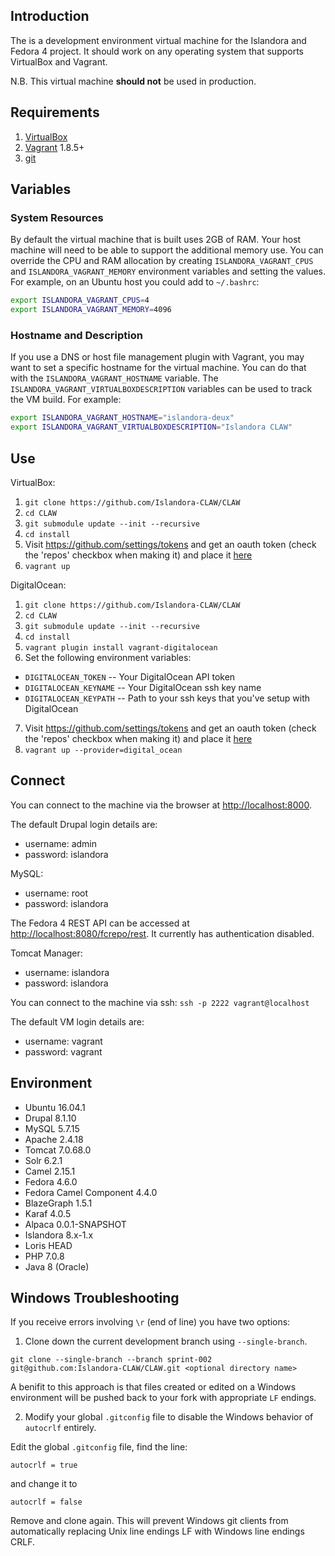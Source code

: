 ## Introduction

The is a development environment virtual machine for the Islandora and Fedora 4 project. It should work on any operating system that supports VirtualBox and Vagrant.

N.B. This virtual machine **should not** be used in production.

## Requirements

1. [VirtualBox](https://www.virtualbox.org/)
2. [Vagrant](http://www.vagrantup.com/) 1.8.5+
3. [git](https://git-scm.com/)

## Variables

### System Resources

By default the virtual machine that is built uses 2GB of RAM. Your host machine will need to be able to support the additional memory use. You can override the CPU and RAM allocation by creating `ISLANDORA_VAGRANT_CPUS` and `ISLANDORA_VAGRANT_MEMORY` environment variables and setting the values. For example, on an Ubuntu host you could add to `~/.bashrc`:

```bash
export ISLANDORA_VAGRANT_CPUS=4
export ISLANDORA_VAGRANT_MEMORY=4096
```

### Hostname and Description

If you use a DNS or host file management plugin with Vagrant, you may want to set a specific hostname for the virtual machine. You can do that with the `ISLANDORA_VAGRANT_HOSTNAME` variable.  The `ISLANDORA_VAGRANT_VIRTUALBOXDESCRIPTION` variables can be used to track the VM build. For example:

```bash
export ISLANDORA_VAGRANT_HOSTNAME="islandora-deux"
export ISLANDORA_VAGRANT_VIRTUALBOXDESCRIPTION="Islandora CLAW"
```

## Use

VirtualBox:

1. `git clone https://github.com/Islandora-CLAW/CLAW`
2. `cd CLAW`
2. `git submodule update --init --recursive`
3. `cd install`
4. Visit https://github.com/settings/tokens and get an oauth token (check the 'repos' checkbox when making it) and place it [here](https://github.com/dannylamb/CLAW/blob/c3d7c1c74560b8a130ab94f4660b44125a22e457/install/configs/variables#L21)
5. `vagrant up`

DigitalOcean:

1. `git clone https://github.com/Islandora-CLAW/CLAW`
2. `cd CLAW`
3. `git submodule update --init --recursive`
4. `cd install`
5. `vagrant plugin install vagrant-digitalocean`
6. Set the following environment variables:
  * `DIGITALOCEAN_TOKEN` -- Your DigitalOcean API token
  * `DIGITALOCEAN_KEYNAME` -- Your DigitalOcean ssh key name
  * `DIGITALOCEAN_KEYPATH` -- Path to your ssh keys that you've setup with DigitalOcean
7. Visit https://github.com/settings/tokens and get an oauth token (check the 'repos' checkbox when making it) and place it [here](https://github.com/dannylamb/CLAW/blob/c3d7c1c74560b8a130ab94f4660b44125a22e457/install/configs/variables#L21)
8. `vagrant up --provider=digital_ocean`

## Connect

You can connect to the machine via the browser at [http://localhost:8000](http://localhost:8000).

The default Drupal login details are:
  
  * username: admin
  * password: islandora

MySQL:
  
  * username: root
  * password: islandora

The Fedora 4 REST API can be accessed at [http://localhost:8080/fcrepo/rest](http://localhost:8080/fcrepo/rest).  It currently has authentication disabled.

Tomcat Manager:
  
  * username: islandora
  * password: islandora

You can connect to the machine via ssh: `ssh -p 2222 vagrant@localhost`

The default VM login details are:
  
  * username: vagrant
  * password: vagrant

## Environment

- Ubuntu 16.04.1
- Drupal 8.1.10
- MySQL 5.7.15
- Apache 2.4.18
- Tomcat 7.0.68.0
- Solr 6.2.1
- Camel 2.15.1
- Fedora 4.6.0
- Fedora Camel Component 4.4.0
- BlazeGraph 1.5.1
- Karaf 4.0.5
- Alpaca 0.0.1-SNAPSHOT
- Islandora 8.x-1.x
- Loris HEAD
- PHP 7.0.8
- Java 8 (Oracle)

## Windows Troubleshooting

If you receive errors involving `\r` (end of line) you have two options:

1. Clone down the current development branch using `--single-branch`.

  ```
  git clone --single-branch --branch sprint-002 git@github.com:Islandora-CLAW/CLAW.git <optional directory name>
  ```
  A benifit to this approach is that files created or edited on a Windows environment will be pushed back to your fork with appropriate `LF` endings.

2. Modify your global `.gitconfig` file to disable the Windows behavior of `autocrlf` entirely.

  Edit the global `.gitconfig` file, find the line:
  ```
  autocrlf = true
  ```
  and change it to
  ```
  autocrlf = false
  ```
  Remove and clone again. This will prevent Windows git clients from automatically replacing Unix line endings LF with Windows line endings CRLF.
